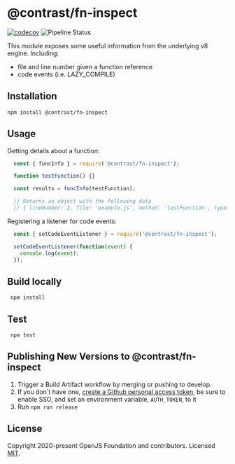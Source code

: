 # @contrast/fn-inspect
[![codecov](https://codecov.io/gh/Contrast-Security-Inc/node-fn-inspect/branch/main/graph/badge.svg)](https://codecov.io/gh/Contrast-Security-Inc/node-fn-inspect)
![Pipeline Status](https://github.com/Contrast-Security-Inc/node-fn-inspect/workflows/Unit%20Tests%20and%20Build/badge.svg)

This module exposes some useful information from the underlying v8 engine.  Including:

* file and line number given a function reference
* code events (i.e. LAZY_COMPILE)

## Installation
`npm install @contrast/fn-inspect`

## Usage

Getting details about a function:

```javascript
  const { funcInfo } = require('@contrast/fn-inspect');

  function testFunction() {}

  const results = funcInfo(testFunction);

  // Returns an object with the following data
  // { lineNumber: 2, file: 'example.js', method: 'testFunction', type: 'Function' }
```

Registering a listener for code events:

```javascript
  const { setCodeEventListener } = require('@contrast/fn-inspect');

  setCodeEventListener(function(event) {
    console.log(event);
  });
```

## Build locally
` npm install`

## Test
` npm test`

## Publishing New Versions to @contrast/fn-inspect
1. Trigger a Build Artifact workflow by merging or pushing to develop.
2. If you don't have one, [create a Github personal access token](https://docs.github.com/en/github/authenticating-to-github/creating-a-personal-access-token), be sure to enable SSO, and set an environment variable, `AUTH_TOKEN`, to it
3. Run `npm run release`

## License
Copyright 2020-present OpenJS Foundation and contributors. Licensed [MIT](https://github.com/Contrast-Security-Inc/node-fn-inspect/blob/main/LICENSE).
